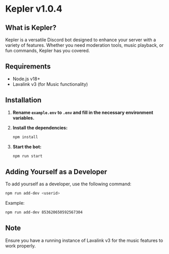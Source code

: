 # Kepler v1.0.4

## What is Kepler?
Kepler is a versatile Discord bot designed to enhance your server with a variety of features. Whether you need moderation tools, music playback, or fun commands, Kepler has you covered.

## Requirements
- Node.js v18+
- Lavalink v3 (for Music functionality)

## Installation

1. **Rename `example.env` to `.env` and fill in the necessary environment variables.**

2. **Install the dependencies:**
   ```bash
   npm install
   ```

3. **Start the bot:**
   ```bash
   npm run start
   ```

## Adding Yourself as a Developer
To add yourself as a developer, use the following command:
```bash
npm run add-dev <userid>
```
Example:
```bash
npm run add-dev 853620650592567304
```

## Note
Ensure you have a running instance of Lavalink v3 for the music features to work properly.